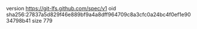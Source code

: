 version https://git-lfs.github.com/spec/v1
oid sha256:27837a5d829f46e889bf9a4a8dff964709c8a3cfc0a24bc4f0ef1e9034798b41
size 779
